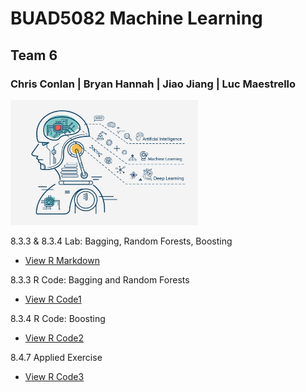 
# BUAD5082 Machine Learning 
## Team 6
### Chris Conlan | Bryan Hannah | Jiao Jiang | Luc Maestrello

<img src="/class_project/github1.jpg" width="300" height="200" class="img-responsive" alt=""> 

8.3.3 & 8.3.4 Lab: Bagging, Random Forests, Boosting
  - [View R Markdown](Lab.html)

8.3.3 R Code: Bagging and Random Forests
  - [View R Code1](8.3.3.R)

8.3.4 R Code: Boosting
  - [View R Code2](8.3.4.R)

8.4.7 Applied Exercise
  - [View R Code3](8.4.7.R)

